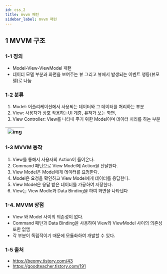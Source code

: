 ```yaml
---
id: css_2
title: mvvm 패턴
sidebar_label: mvvm 패턴
---
```


## 1 MVVM 구조

### 1-1 정의

-   Model-View-ViewModel 패턴
-   데이터 모델 부분과 화면을 보여주는 뷰 그리고 뷰에서 발생되는 이벤트 행등(뷰모델)로 나눔

### 1-2 분류

1. Model: 어플리케이션에서 사용되는 데이터와 그 데이터를 처리하는 부분
2. View: 사용자가 상호 작용하는UI 계층, 유저가 보는 화면,
3. View Controller: View를 나타내 주기 위한 Model이며 데이터 처리를 하는 부분

| ![img](/img/etc/etc_2_1.png) |
| ---------------------------- |


### 1-3 MVVM 동작

1. View를 통해서 사용자의 Action이 들어온다.
2. Command 패턴으로 View Model에 Action을 전달한다.
3. View Model은 Model에게 데이터를 요청한다.
4. Model은 요청을 확인하고 View Model에게 데이터를 응답한다.
5. View Model은 응답 받은 데이터를 가공하여 저장한다.
6. View는 View Modle과 Data Binding을 하여 화면을 나타낸다

### 1-4. MVVM 장점

-   View 와 Model 사이의 의존성이 없다.
-   Command 패턴과 Data Binding을 사용하여 View와 ViewModel 사이의 의존성 또한 없앰
-   각 부분이 독립적이기 때문에 모듈화하여 개발할 수 있다.

### 1-5 출처

-   https://beomy.tistory.com/43
-   https://goodteacher.tistory.com/191
